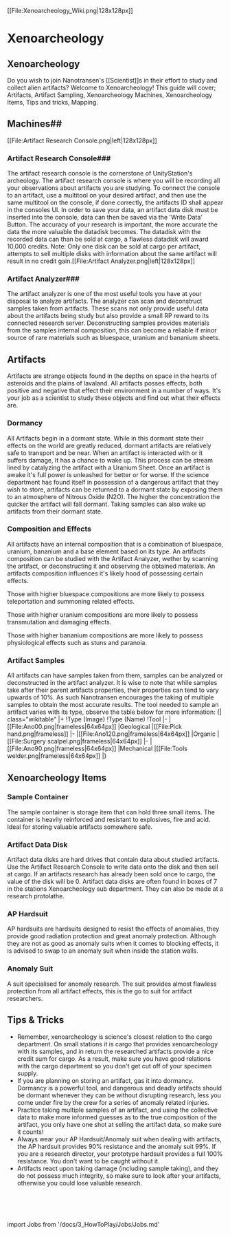 [[File:Xenoarcheology_Wiki.png|128x128px]]

# Xenoarcheology
## Xenoarcheology

Do you wish to join Nanotransen's [[Scientist]]s in their effort to study and collect alien artifacts? Welcome to Xenoarcheology! This guide will cover; Artifacts, Artifact Sampling, Xenoarcheology Machines, Xenoarcheology Items, Tips and tricks, Mapping.

## Machines## 
[[File:Artifact Research Console.png|left|128x128px]]
### Artifact Research Console### 
The artifact research console is the cornerstone of UnityStation's archeology. The artifact research console is where you will be recording all your observations about artifacts you are studying. To connect the console to an artifact, use a multitool on your desired artifact, and then use the same multitool on the console, if done correctly, the artifacts ID shall appear in the consoles UI. In order to save your data, an artifact data disk must be inserted into the console, data can then be saved via the 'Write Data' Button. The accuracy of your research is important, the more accurate the data the more valuable the datadisk becomes. The datadisk with the recorded data can than be sold at cargo, a flawless datadisk will award 10,000 credits. Note: Only one disk can be sold at cargo per artifact, attempts to sell multiple disks with information about the same artifact will result in no credit gain.[[File:Artifact Analyzer.png|left|128x128px]]

### Artifact Analyzer### 
The artifact analyzer is one of the most useful tools you have at your disposal to analyze artifacts. The analyzer can scan and deconstruct samples taken from artifacts. These scans not only provide useful data about the artifacts being study but also provide a small RP reward to its connected research server. Deconstructing samples provides materials from the samples internal composition, this can become a reliable if minor source of rare materials such as bluespace, uranium and bananium sheets.



##  Artifacts ## 
Artifacts are strange objects found in the depths on space in the hearts of asteroids and the plains of lavaland. All artifacts posses effects, both positive and negative that effect their environment in a number of ways. It's your job as a scientist to study these objects and find out what their effects are.

###  Dormancy ### 
All Artifacts begin in a dormant state. While in this dormant state their effects on the world are greatly reduced, dormant artifacts are relatively safe to transport and be near. When an artifact is interacted with or it suffers damage, It has a chance to wake up. This process can be stream lined by catalyzing the artifact with a Uranium Sheet. Once an artifact is awake it's full power is unleashed for better or for worse. If the science department has found itself in possession of a dangerous artifact that they wish to store, artifacts can be returned to a dormant state by exposing them to an atmosphere of Nitrous Oxide (N2O). The higher the concentration the quicker the artifact will fall dormant. Taking samples can also wake up artifacts from their dormant state.

###  Composition and Effects ### 
All artifacts have an internal composition that is a combination of bluespace, uranium, bananium and a base element based on its type. An artifacts composition can be studied with the Artifact Analyzer, wether by scanning the artifact, or deconstructing it and observing the obtained materials. An artifacts composition influences it's likely hood of possessing certain effects.

Those with higher bluespace compositions are more likely to possess teleportation and summoning related effects.

Those with higher uranium compositions are more likely to possess transmutation and damaging effects.

Those with higher bananium compositions are more likely to possess physiological effects such as stuns and paranoia.

###  Artifact Samples ### 
All artifacts can have samples taken from them, samples can be analyzed or deconstructed in the artifact analyzer. It is wise to note that while samples take after their parent artifacts properties, their properties can tend to vary upwards of 10%. As such Nanotransen encourages the taking of multiple samples to obtain the most accurate results. The tool needed to sample an artifact varies with its type, observe the table below for more information:
{| class="wikitable"
|+
!Type (Image)
!Type (Name)
!Tool
|-
|[[File:Ano00.png|frameless|64x64px]]
|Geological
|[[File:Pick hand.png|frameless]]
|-
|[[File:Ano120.png|frameless|64x64px]]
|Organic
|[[File:Surgery scalpel.png|frameless|64x64px]]
|-
|[[File:Ano90.png|frameless|64x64px]]
|Mechanical
|[[File:Tools welder.png|frameless|64x64px]]
|}

##  Xenoarcheology Items ## 

###  Sample Container ### 
The sample container is storage item that can hold three small items. The container is heavily reinforced and resistant to explosives, fire and acid. Ideal for storing valuable artifacts somewhere safe.

###  Artifact Data Disk ### 
Artifact data disks are hard drives that contain data about studied artifacts. Use the Artifact Research Console to write data onto the disk and then sell at cargo. If an artifacts research has already been sold once to cargo, the value of the disk will be 0. Artifact data disks are often found in boxes of 7 in the stations Xenoarcheology sub department. They can also be made at a research protolathe.

###  AP Hardsuit ### 
AP hardsuits are hardsuits designed to resist the effects of anomalies, they provide good radiation protection and great anomaly protection. Although they are not as good as anomaly suits when it comes to blocking effects, it is advised to swap to an anomaly suit when inside the station walls.

###  Anomaly Suit ### 
A suit specialised for anomaly research. The suit provides almost flawless protection from all artifact effects, this is the go to suit for artifact researchers.

##  Tips & Tricks ## 

* Remember, xenoarcheology is science's closest relation to the cargo department. On small stations it is cargo that provides xenoarcheology with its samples, and in return the researched artifacts provide a nice credit sum for cargo. As a result, make sure you have good relations with the cargo department so you don't get cut off of your specimen supply.
* If you are planning on storing an artifact, gas it into dormancy. Dormancy is a powerful tool, and dangerous and deadly artifacts should be dormant whenever they can be without disrupting research, less you come under fire by the crew for a series of anomaly related injuries.
* Practice taking multiple samples of an artifact, and using the collective data to make more informed guesses as to the true composition of the artifact, you only have one shot at selling the artifact data, so make sure it counts!
* Always wear your AP Hardsuit/Anomaly suit when dealing with artifacts, the AP hardsuit provides 90% resistance and the anomaly suit 99%. If you are a research director, your prototype hardsuit provides a full 100% resistance. You don't want to be caught without it.
* Artifacts react upon taking damage (including sample taking), and they do not possess much integrity, so make sure to look after your artifacts, otherwise you could lose valuable research.


<br/>
<br/>
<br/>

import Jobs from '/docs/3_HowToPlay/Jobs/Jobs.md'

<Jobs />
